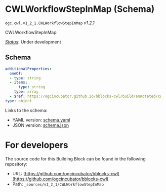 
# CWLWorkflowStepInMap (Schema)

`ogc.cwl.v1_2_1.CWLWorkflowStepInMap` *v1.2.1*

CWLWorkflowStepInMap

[*Status*](http://www.opengis.net/def/status): Under development

## Schema

```yaml
additionalProperties:
  oneOf:
  - type: string
  - items:
      type: string
    type: array
  - $ref: https://ogcincubator.github.io/bblocks-cwl/build/annotated/cwl/v1_2_1/CWLWorkflowStepInput/schema.yaml
type: object

```

Links to the schema:

* YAML version: [schema.yaml](https://ogcincubator.github.io/bblocks-cwl/build/annotated/cwl/v1_2_1/CWLWorkflowStepInMap/schema.json)
* JSON version: [schema.json](https://ogcincubator.github.io/bblocks-cwl/build/annotated/cwl/v1_2_1/CWLWorkflowStepInMap/schema.yaml)


# For developers

The source code for this Building Block can be found in the following repository:

* URL: [https://github.com/ogcincubator/bblocks-cwl](https://github.com/ogcincubator/bblocks-cwl)
* Path: `_sources/v1_2_1/CWLWorkflowStepInMap`

